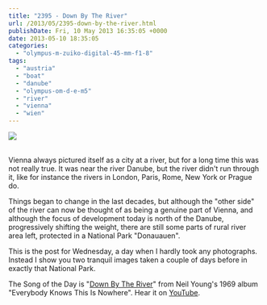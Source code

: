 ```yaml
---
title: "2395 - Down By The River"
url: /2013/05/2395-down-by-the-river.html
publishDate: Fri, 10 May 2013 16:35:05 +0000
date: 2013-05-10 18:35:05
categories: 
  - "olympus-m-zuiko-digital-45-mm-f1-8"
tags: 
  - "austria"
  - "boat"
  - "danube"
  - "olympus-om-d-e-m5"
  - "river"
  - "vienna"
  - "wien"
---
```

<div class="container">
<div class="center"><a target="_blank" href="https://d25zfm9zpd7gm5.cloudfront.net/1200x1200/2013/20130505_160832_lr.jpg"><img src="https://d25zfm9zpd7gm5.cloudfront.net/0600x0600/2013/20130505_160832_lr.jpg" /></a></div>
</div>
<br />

Vienna always pictured itself as a city at a river, but for a long time this was not really true. It was near the river Danube, but the river didn't run through it, like for instance the rivers in London, Paris, Rome, New York or Prague do.

<a target="_blank" href="https://d25zfm9zpd7gm5.cloudfront.net/1200x1200/2013/20130505_170626_lr.jpg"><img style="margin: 0pt 0px 0pt 10px; float: right;" src="https://d25zfm9zpd7gm5.cloudfront.net/0150x0150/2013/20130505_170626_lr.jpg" alt="" border="0" /></a> Things began to change in the last decades, but although the "other side" of the river can now be thought of as being a genuine part of Vienna, and although the focus of development today is north of the Danube, progressively shifting the weight, there are still some parts of rural river area left, protected in a National Park "Donauauen".

 This is the post for Wednesday, a day when I hardly took any photographs. Instead I show you two tranquil images taken a couple of days before in exactly that National Park.

The Song of the Day is "<a href="http://www.lyricsmode.com/lyrics/n/neil_young/down_by_the_river.html" target="_blank">Down By The River</a>" from Neil Young's 1969 album "Everybody Knows This Is Nowhere". Hear it on <a href="https://www.youtube.com/watch?v=BoA5cqDSasM" target="_blank">YouTube</a>.
